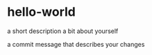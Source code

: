 # hello-world
a short description
a bit about yourself

a commit message that describes your changes
